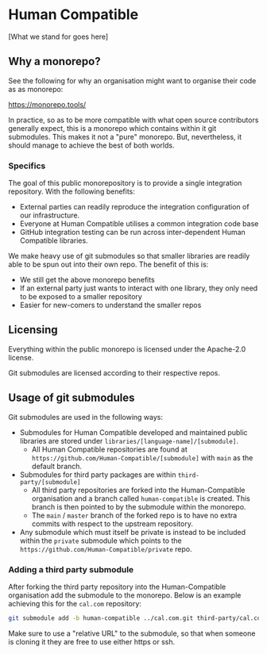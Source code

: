 # Human Compatible

[What we stand for goes here]

## Why a monorepo?

See the following for why an organisation might want to organise their code as
as monorepo:

https://monorepo.tools/

In practice, so as to be more compatible with what open source contributors
generally expect, this is a monorepo which contains within it git submodules.
This makes it not a "pure" monorepo. But, nevertheless, it should manage to
achieve the best of both worlds.

### Specifics

The goal of this public monorepository is to provide a single integration
repository. With the following benefits:

- External parties can readily reproduce the integration configuration of our
  infrastructure.
- Everyone at Human Compatible utilises a common integration code base
- GitHub integration testing can be run across inter-dependent Human Compatible
  libraries.

We make heavy use of git submodules so that smaller libraries are readily able
to be spun out into their own repo. The benefit of this is:

- We still get the above monorepo benefits
- If an external party just wants to interact with one library, they only need
  to be exposed to a smaller repository
- Easier for new-comers to understand the smaller repos

## Licensing

Everything within the public monorepo is licensed under the Apache-2.0 license.

Git submodules are licensed according to their respective repos.

## Usage of git submodules

Git submodules are used in the following ways:

- Submodules for Human Compatible developed and maintained public libraries are
  stored under `libraries/[language-name]/[submodule]`.
  - All Human Compatible repositories are found at
    `https://github.com/Human-Compatible/[submodule]` with `main` as the
    default branch.
- Submodules for third party packages are within `third-party/[submodule]`
  - All third party repositories are forked into the Human-Compatible
    organisation and a branch called `human-compatible` is created. This
    branch is then pointed to by the submodule within the monorepo.
  - The `main` / `master` branch of the forked repo is to have no extra
    commits with respect to the upstream repository.
- Any submodule which must itself be private is instead to be included within
  the `private` submodule which points to the
  `https://github.com/Human-Compatible/private` repo.

### Adding a third party submodule

After forking the third party repository into the Human-Compatible organisation
add the submodule to the monorepo. Below is an example achieving this for the
`cal.com` repository:

```bash
git submodule add -b human-compatible ../cal.com.git third-party/cal.com
```

Make sure to use a "relative URL" to the submodule, so that when someone is
cloning it they are free to use either https or ssh.
